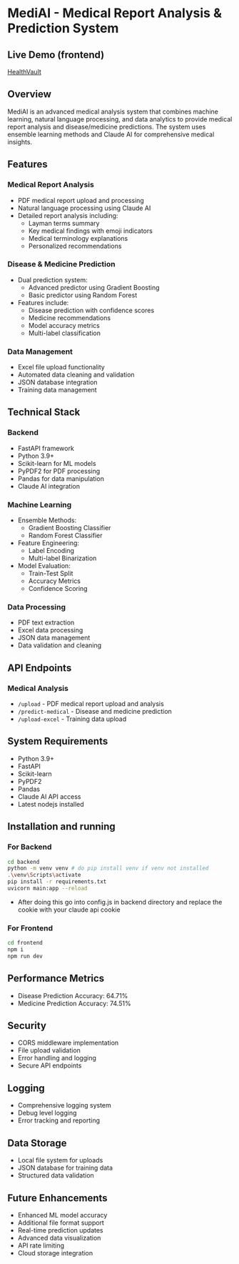 # MediAI - Medical Report Analysis & Prediction System

## Live Demo (frontend)
[HealthVault](https://healthhackverse.netlify.app)

## Overview
MediAI is an advanced medical analysis system that combines machine learning, natural language processing, and data analytics to provide medical report analysis and disease/medicine predictions. The system uses ensemble learning methods and Claude AI for comprehensive medical insights.

## Features

### Medical Report Analysis
- PDF medical report upload and processing
- Natural language processing using Claude AI
- Detailed report analysis including:
  - Layman terms summary
  - Key medical findings with emoji indicators
  - Medical terminology explanations
  - Personalized recommendations

### Disease & Medicine Prediction
- Dual prediction system:
  - Advanced predictor using Gradient Boosting
  - Basic predictor using Random Forest
- Features include:
  - Disease prediction with confidence scores
  - Medicine recommendations
  - Model accuracy metrics
  - Multi-label classification

### Data Management
- Excel file upload functionality
- Automated data cleaning and validation
- JSON database integration
- Training data management

## Technical Stack

### Backend
- FastAPI framework
- Python 3.9+
- Scikit-learn for ML models
- PyPDF2 for PDF processing
- Pandas for data manipulation
- Claude AI integration

### Machine Learning
- Ensemble Methods:
  - Gradient Boosting Classifier
  - Random Forest Classifier
- Feature Engineering:
  - Label Encoding
  - Multi-label Binarization
- Model Evaluation:
  - Train-Test Split
  - Accuracy Metrics
  - Confidence Scoring

### Data Processing
- PDF text extraction
- Excel data processing
- JSON data management
- Data validation and cleaning

## API Endpoints

### Medical Analysis
- `/upload` - PDF medical report upload and analysis
- `/predict-medical` - Disease and medicine prediction
- `/upload-excel` - Training data upload

## System Requirements
- Python 3.9+
- FastAPI
- Scikit-learn
- PyPDF2
- Pandas
- Claude AI API access
- Latest nodejs installed

## Installation and running
### For Backend
```bash
cd backend
python -m venv venv # do pip install venv if venv not installed
.\venv\Scripts\activate
pip install -r requirements.txt
uvicorn main:app --reload
```
- After doing this go into config.js in backend directory and replace the cookie with your claude api cookie
### For Frontend
```bash
cd frontend
npm i
npm run dev
```

## Performance Metrics
- Disease Prediction Accuracy: 64.71%
- Medicine Prediction Accuracy: 74.51%

## Security
- CORS middleware implementation
- File upload validation
- Error handling and logging
- Secure API endpoints

## Logging
- Comprehensive logging system
- Debug level logging
- Error tracking and reporting

## Data Storage
- Local file system for uploads
- JSON database for training data
- Structured data validation

## Future Enhancements
- Enhanced ML model accuracy
- Additional file format support
- Real-time prediction updates
- Advanced data visualization
- API rate limiting
- Cloud storage integration

